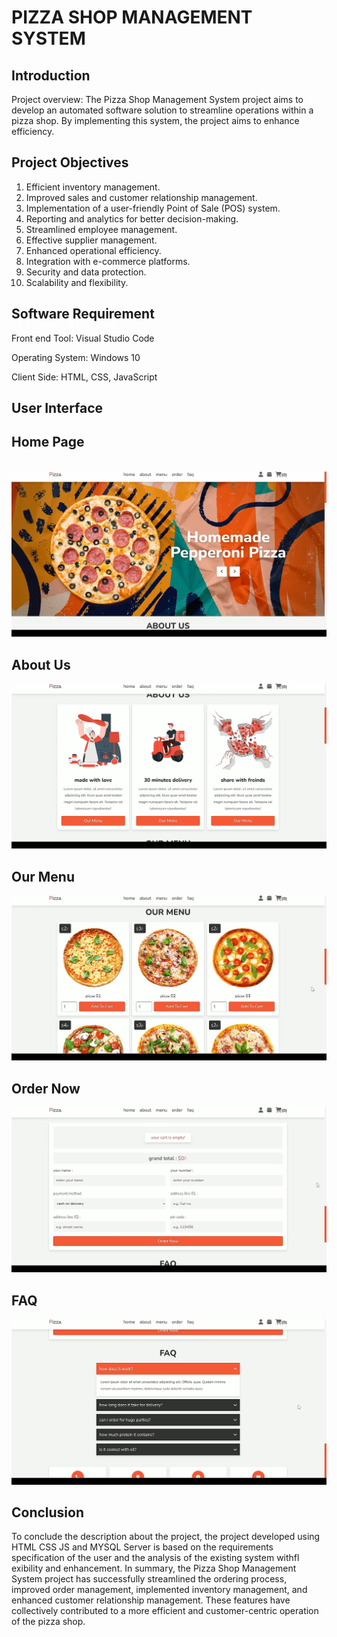 
<h1>PIZZA SHOP MANAGEMENT SYSTEM</h1>


## Introduction

Project overview:
The Pizza Shop Management System project aims to develop an automated
software solution to streamline operations within a pizza shop. By implementing
this system, the project aims to enhance efficiency.
## Project Objectives
1. Efficient inventory management.
2. Improved sales and customer relationship management.
3. Implementation of a user-friendly Point of Sale (POS) system.
4. Reporting and analytics for better decision-making.
5. Streamlined employee management.
6. Effective supplier management.
7. Enhanced operational efficiency.
8. Integration with e-commerce platforms.
9. Security and data protection.
10. Scalability and flexibility.
##  Software Requirement
Front end Tool:   Visual Studio Code

Operating System:  Windows 10

Client Side: HTML, CSS, JavaScript
## User Interface
<h2> Home Page </h2>
<br/>
<img src="https://github.com/Malikasad74/Pizzaria/blob/main/20230511200106.jpg?raw=true" alt="HomePage"/>
<br/>
<h2> About Us </h2>
<img src="https://github.com/Malikasad74/Pizzaria/blob/main/20230511200137.jpg?raw=true" alt="About Us"/>
<br/>
<h2> Our Menu </h2>
<img src="https://github.com/Malikasad74/Pizzaria/blob/main/20230511200152.jpg?raw=true" alt="Our Menu"/>
<br/>
<h2> Order Now </h2>
<img src="https://github.com/Malikasad74/Pizzaria/blob/main/20230511200202.jpg?raw=true" alt="Order Now"/>
<br/>
<h2> FAQ </h2>
<img src="https://github.com/Malikasad74/Pizzaria/blob/main/20230511200233.jpg?raw=true" alt="FAQ"/>
<br/>


## Conclusion
To conclude the description about the project, the project developed
using HTML CSS JS and MYSQL Server is based on the requirements
specification of the user and the analysis of the existing system withfl
exibility and enhancement.
In summary, the Pizza Shop Management System project has successfully
streamlined the ordering process, improved order management,
implemented inventory management, and enhanced customer
relationship management. These features have collectively contributed to
a more efficient and customer-centric operation of the pizza shop.
